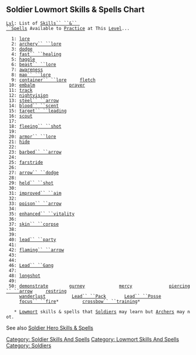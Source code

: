 ## Soldier Lowmort Skills & Spells Chart

[`Lvl`](Level.md "wikilink")`: List of `[`Skills`` ``&`` ``Spells`](:Category:_Skills_And_Spells.md "wikilink")` Available to `[`Practice`](Practice.md "wikilink")` at This `[`Level`](Level.md "wikilink")`...`  
` `  
`  1: `[`lore`](Lore.md "wikilink")  
`  2: `[`archery`` ``lore`](Archery_Lore.md "wikilink")  
`  3: `[`dodge`](Dodge.md "wikilink")  
`  4: `[`fast`` ``healing`](Fast_Healing.md "wikilink")  
`  5: `[`haggle`](Haggle.md "wikilink")  
`  6: `[`beast`` ``lore`](Beast_Lore.md "wikilink")  
`  7: `[`awareness`](Awareness_(command/skill).md "wikilink")  
`  8: `[`map`` ``lore`](Map_Lore.md "wikilink")  
`  9: `[`container`` ``lore`](Container_Lore.md "wikilink")`     `[`fletch`](Fletch.md "wikilink")  
` 10: `[`embalm`](Embalm.md "wikilink")`             `[`prayer`](Prayer.md "wikilink")  
` 11: `[`track`](Track.md "wikilink")  
` 12: `[`nightvision`](Nightvision.md "wikilink")  
` 13: `[`steel`` ``arrow`](Steel_Arrow.md "wikilink")  
` 14: `[`blood`` ``scent`](Blood_Scent.md "wikilink")  
` 15: `[`target`` ``leading`](Target_Leading.md "wikilink")  
` 16: `[`scout`](Scout.md "wikilink")  
` 17: `  
` 18: `[`fleeing`` ``shot`](Fleeing_Shot.md "wikilink")  
` 19: `  
` 20: `[`armor`` ``lore`](Armor_Lore.md "wikilink")  
` 21: `[`hide`](Hide.md "wikilink")  
` 22: `  
` 23: `[`barbed`` ``arrow`](Barbed_Arrow.md "wikilink")  
` 24: `  
` 25: `[`farstride`](Farstride.md "wikilink")  
` 26: `  
` 27: `[`arrow`` ``dodge`](Arrow_Dodge.md "wikilink")  
` 28: `  
` 29: `[`held`` ``shot`](Held_Shot.md "wikilink")  
` 30: `  
` 31: `[`improved`` ``aim`](Improved_Aim.md "wikilink")  
` 32: `  
` 33: `[`poison`` ``arrow`](Poison_Arrow.md "wikilink")  
` 34: `  
` 35: `[`enhanced`` ``vitality`](Enhanced_Vitality.md "wikilink")  
` 36: `  
` 37: `[`skin`` ``corpse`](Skin_Corpse.md "wikilink")  
` 38: `  
` 39: `  
` 40: `[`lead`` ``party`](Lead_Party.md "wikilink")  
` 41: `  
` 42: `[`flaming`` ``arrow`](Flaming_Arrow.md "wikilink")  
` 43: `  
` 44: `  
` 46: `[`Lead`` ``Gang`](Lead_Gang "wikilink")  
` 47: `  
` 48: `[`longshot`](Longshot.md "wikilink")  
` 49: `  
` 50: `[`demonstrate`](Demonstrate.md "wikilink")`        `[`gurney`](Gurney.md "wikilink")`             `[`mercy`](Mercy.md "wikilink")`              `[`piercing`` ``arrow`](Piercing_Arrow.md "wikilink")`     `[`restring`](Restring.md "wikilink")  
`     `[`wanderlust`](Wanderlust.md "wikilink")`          `[`Lead`` ``Pack`](lead_pack.md "wikilink")`       `[`Lead`` ``Posse`](lead_posse.md "wikilink")  
`     `[`focus`` ``fire`](Focus_Fire.md "wikilink")`*         `[`crossbow`` ``training`](Crossbow_Training.md "wikilink")`*`  
`     `  
`   * `[`Lowmort`](:Category:_Lowmort.md "wikilink")` skills & spells that `[`Soldiers`](:Category:_Soldiers.md "wikilink")` may learn but `[`Archers`](:Category:_Archers.md "wikilink")` may not.`

See also [Soldier Hero Skills &
Spells](:Category:_Soldier_Hero_Skills_And_Spells.md "wikilink")

[Category: Soldier Skills And
Spells](Category:_Soldier_Skills_And_Spells "wikilink") [Category:
Lowmort Skills And
Spells](Category:_Lowmort_Skills_And_Spells "wikilink") [Category:
Soldiers](Category:_Soldiers "wikilink")
